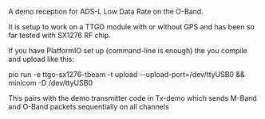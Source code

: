 A demo reception for ADS-L Low Data Rate on the O-Band.

It is setup to work on a TTGO module with or without GPS
and has been so far tested with SX1276 RF chip.

If you have PlatformIO set up (command-line is enough) the you compile and upload like this:

pio run -e ttgo-sx1276-tbeam -t upload --upload-port=/dev/ttyUSB0 && minicom -D /dev/ttyUSB0

This pairs with the demo transmitter code in Tx-demo which sends M-Band and O-Band packets sequentially on all channels
